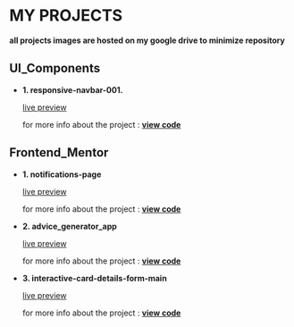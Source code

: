 # MY PROJECTS

**all projects images are hosted on my google drive to minimize repository**

## UI_Components

- **1. responsive-navbar-001.**

  [live preview](https://hassaneljebyly.github.io/projects/responsive-navbar-001/)

  for more info about the project : **[view code](https://github.com/hassaneljebyly/projects/tree/master/responsive-navbar-001)**

## Frontend_Mentor

- **1. notifications-page**

  [live preview](https://hassaneljebyly.github.io/projects/notifications_page/)

  for more info about the project : **[view code](https://github.com/hassaneljebyly/projects/tree/master/notifications_page)**

- **2. advice_generator_app**

  [live preview](https://hassaneljebyly.github.io/projects/advice_generator_app/)

  for more info about the project : **[view code](https://github.com/hassaneljebyly/projects/tree/master/advice_generator_app)**

- **3. interactive-card-details-form-main**

  [live preview](https://hassaneljebyly.github.io/projects/interactive-card-details-form-main/)

  for more info about the project : **[view code](https://github.com/hassaneljebyly/projects/tree/master/interactive-card-details-form-main)**
